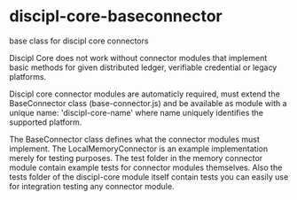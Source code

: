 # discipl-core-baseconnector
base class for discipl core connectors

Discipl Core does not work without connector modules that implement basic methods for given distributed ledger, verifiable credential or legacy platforms.  

Discipl core connector modules are automaticly required, must extend the BaseConnector class (base-connector.js) and be available as module with a unique name: 'discipl-core-name' where name uniquely identifies the supported platform.

The BaseConnector class defines what the connector modules must implement. The LocalMemoryConnector is an example implementation merely for testing purposes. The test folder in the memory connector module contain example tests for connector modules themselves. Also the tests folder of the discipl-core module itself contain tests you can easily use for integration testing any connector module.

